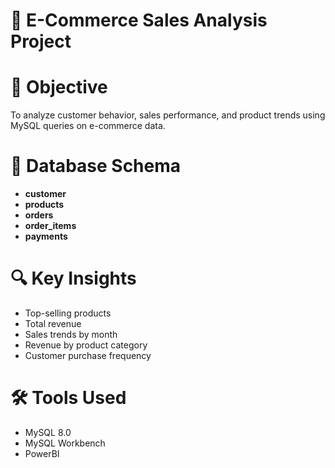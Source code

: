 # 🛒 E-Commerce Sales Analysis Project

# 📌 Objective
To analyze customer behavior, sales performance, and product trends using MySQL queries on e-commerce data.

# 🧱 Database Schema
- **customer**
- **products**
- **orders**
- **order_items**
- **payments**

# 🔍 Key Insights
- Top-selling products
- Total revenue
- Sales trends by month
- Revenue by product category
- Customer purchase frequency

# 🛠️ Tools Used
- MySQL 8.0
- MySQL Workbench
- PowerBI 

